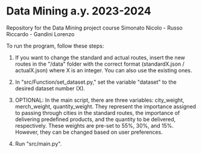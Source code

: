 # Data Mining a.y. 2023-2024
Repository for the Data Mining project course
Simonato Nicolo - Russo Riccardo - Gandini Lorenzo

To run the program, follow these steps:

1) If you want to change the standard and actual routes, insert the new routes in the "/data" folder with the correct format (standardX.json / actualX.json) where X is an integer. You can also use the existing ones.

2) In "src/Function/set_dataset.py," set the variable "dataset" to the desired dataset number (X).

3) OPTIONAL: In the main script, there are three variables: city_weight, merch_weight, quantity_weight. They represent the importance assigned to passing through cities in the standard routes, the importance of delivering predefined products, and the quantity to be delivered, respectively. These weights are pre-set to 55%, 30%, and 15%. However, they can be changed based on user preferences.

4) Run "src/main.py".
